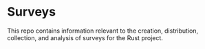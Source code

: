 # Surveys

This repo contains information relevant to the creation, distribution, collection, and analysis of surveys for the Rust project.